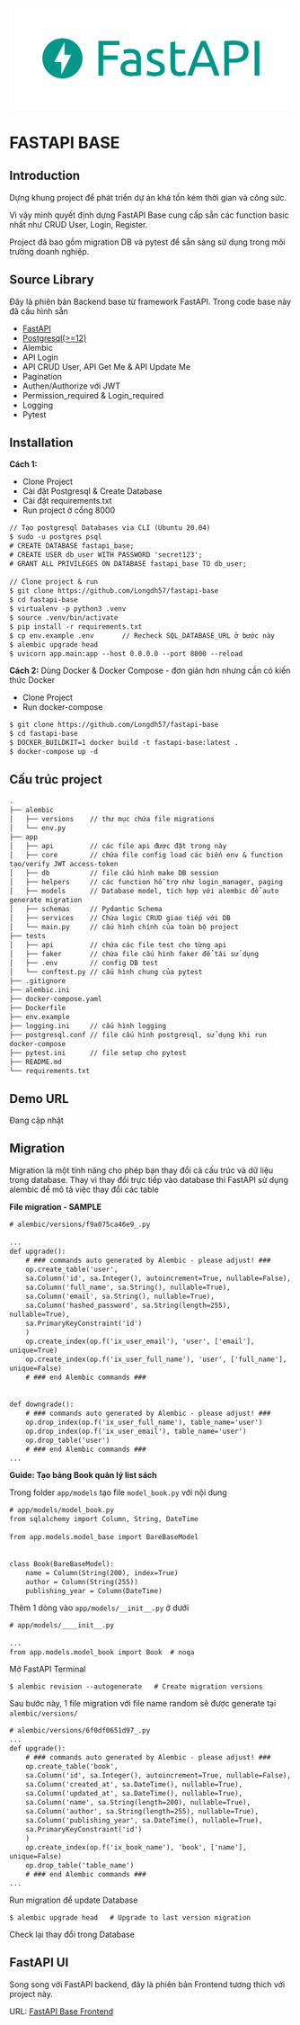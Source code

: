![alt text](logo-teal.png "FastAPI")

# FASTAPI BASE

## Introduction
Dựng khung project để phát triển dự án khá tốn kém thời gian và công sức.

Vì vậy mình quyết định dựng FastAPI Base cung cấp sẵn các function basic nhất như CRUD User, Login, Register.

Project đã bao gồm migration DB và pytest để sẵn sàng sử dụng trong môi trường doanh nghiệp.

## Source Library
Đây là phiên bản Backend base từ framework FastAPI. Trong code base này đã cấu hình sẵn
- [FastAPI](https://fastapi.tiangolo.com/)
- [Postgresql(>=12)](https://www.postgresql.org/)
- Alembic
- API Login
- API CRUD User, API Get Me & API Update Me
- Pagination
- Authen/Authorize với JWT
- Permission_required & Login_required
- Logging
- Pytest

## Installation
**Cách 1:**
- Clone Project
- Cài đặt Postgresql & Create Database
- Cài đặt requirements.txt
- Run project ở cổng 8000
```
// Tạo postgresql Databases via CLI (Ubuntu 20.04)
$ sudo -u postgres psql
# CREATE DATABASE fastapi_base;
# CREATE USER db_user WITH PASSWORD 'secret123';
# GRANT ALL PRIVILEGES ON DATABASE fastapi_base TO db_user;

// Clone project & run
$ git clone https://github.com/Longdh57/fastapi-base
$ cd fastapi-base
$ virtualenv -p python3 .venv
$ source .venv/bin/activate
$ pip install -r requirements.txt
$ cp env.example .env       // Recheck SQL_DATABASE_URL ở bước này
$ alembic upgrade head
$ uvicorn app.main:app --host 0.0.0.0 --port 8000 --reload
```
**Cách 2:** Dùng Docker & Docker Compose - đơn giản hơn nhưng cần có kiến thức Docker
- Clone Project
- Run docker-compose
```
$ git clone https://github.com/Longdh57/fastapi-base
$ cd fastapi-base
$ DOCKER_BUILDKIT=1 docker build -t fastapi-base:latest .
$ docker-compose up -d
```

## Cấu trúc project
```
.  
├── alembic  
│   ├── versions    // thư mục chứa file migrations  
│   └── env.py  
├── app  
│   ├── api         // các file api được đặt trong này  
│   ├── core        // chứa file config load các biến env & function tạo/verify JWT access-token  
│   ├── db          // file cấu hình make DB session  
│   ├── helpers     // các function hỗ trợ như login_manager, paging  
│   ├── models      // Database model, tích hợp với alembic để auto generate migration  
│   ├── schemas     // Pydantic Schema  
│   ├── services    // Chứa logic CRUD giao tiếp với DB  
│   └── main.py     // cấu hình chính của toàn bộ project  
├── tests  
│   ├── api         // chứa các file test cho từng api  
│   ├── faker       // chứa file cấu hình faker để tái sử dụng  
│   ├── .env        // config DB test  
│   └── conftest.py // cấu hình chung của pytest  
├── .gitignore  
├── alembic.ini  
├── docker-compose.yaml  
├── Dockerfile  
├── env.example  
├── logging.ini     // cấu hình logging  
├── postgresql.conf // file cấu hình postgresql, sử dụng khi run docker-compose  
├── pytest.ini      // file setup cho pytest  
├── README.md  
└── requirements.txt
```

## Demo URL
Đang cập nhật

## Migration
Migration là một tính năng cho phép bạn thay đổi cả cấu trúc và dữ liệu trong database. Thay vì thay đổi trực tiếp vào database thì FastAPI sử dụng alembic để mô tả việc thay đổi các table

**File migration - SAMPLE**
```
# alembic/versions/f9a075ca46e9_.py

...
def upgrade():
    # ### commands auto generated by Alembic - please adjust! ###
    op.create_table('user',
    sa.Column('id', sa.Integer(), autoincrement=True, nullable=False),
    sa.Column('full_name', sa.String(), nullable=True),
    sa.Column('email', sa.String(), nullable=True),
    sa.Column('hashed_password', sa.String(length=255), nullable=True),
    sa.PrimaryKeyConstraint('id')
    )
    op.create_index(op.f('ix_user_email'), 'user', ['email'], unique=True)
    op.create_index(op.f('ix_user_full_name'), 'user', ['full_name'], unique=False)
    # ### end Alembic commands ###


def downgrade():
    # ### commands auto generated by Alembic - please adjust! ###
    op.drop_index(op.f('ix_user_full_name'), table_name='user')
    op.drop_index(op.f('ix_user_email'), table_name='user')
    op.drop_table('user')
    # ### end Alembic commands ###
...
```

**Guide: Tạo bảng Book quản lý list sách**

Trong folder `app/models` tạo file `model_book.py` với nội dung
```
# app/models/model_book.py
from sqlalchemy import Column, String, DateTime

from app.models.model_base import BareBaseModel


class Book(BareBaseModel):
    name = Column(String(200), index=True)
    author = Column(String(255))
    publishing_year = Column(DateTime)

```
Thêm 1 dòng vào `app/models/__init__.py` ở dưới 
```
# app/models/____init__.py

...
from app.models.model_book import Book  # noqa
```
Mở FastAPI Terminal
```
$ alembic revision --autogenerate   # Create migration versions
```
Sau bước này, 1 file migration với file name random sẽ được generate tại `alembic/versions/`
```
# alembic/versions/6f0df0651d97_.py
...
def upgrade():
    # ### commands auto generated by Alembic - please adjust! ###
    op.create_table('book',
    sa.Column('id', sa.Integer(), autoincrement=True, nullable=False),
    sa.Column('created_at', sa.DateTime(), nullable=True),
    sa.Column('updated_at', sa.DateTime(), nullable=True),
    sa.Column('name', sa.String(length=200), nullable=True),
    sa.Column('author', sa.String(length=255), nullable=True),
    sa.Column('publishing_year', sa.DateTime(), nullable=True),
    sa.PrimaryKeyConstraint('id')
    )
    op.create_index(op.f('ix_book_name'), 'book', ['name'], unique=False)
    op.drop_table('table_name')
    # ### end Alembic commands ###
...
```
Run migration để update Database
```
$ alembic upgrade head   # Upgrade to last version migration
```
Check lại thay đổi trong Database


## FastAPI UI
Song song với FastAPI backend, đây là phiên bản Frontend tương thích với project này.

URL: [FastAPI Base Frontend](https://github.com/Longdh57/FastAPI-Base-Frontend)